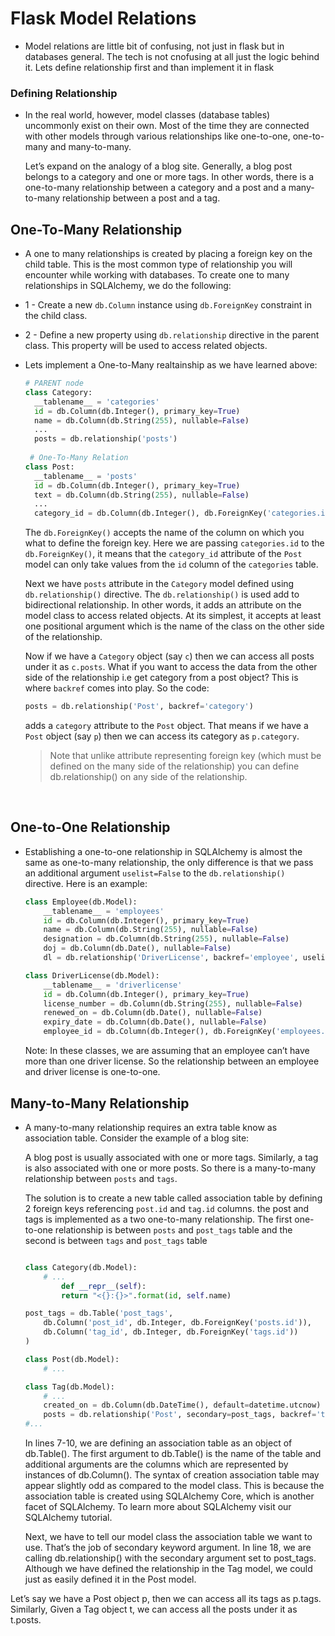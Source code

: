 # Flask Model Relations

- Model relations are little bit of confusing, not just in flask but in databases general. The tech is not cnofusing at all just the logic behind it. Lets define relationship first and than implement it in flask

### Defining Relationship

- In the real world, however, model classes (database tables) uncommonly exist on their own. Most of the time they are connected with other models through various relationships like one-to-one, one-to-many and many-to-many.

  Let’s expand on the analogy of a blog site. Generally, a blog post belongs to a category and one or more tags. In other words, there is a one-to-many relationship between a category and a post and a many-to-many relationship between a post and a tag.
  
## One-To-Many Relationship
  
-  A one to many relationships is created by placing a foreign key on the child table. This is the most common type of relationship you will encounter while working with databases. To create one to many relationships in SQLAlchemy, we do the following:
  - 1 - Create a new `db.Column` instance using `db.ForeignKey` constraint in the child class.
  - 2 - Define a new property using `db.relationship` directive in the parent class. This property will be used to access related objects.

- Lets implement a One-to-Many realtainship as we have learned above:
  ```py
  # PARENT node
  class Category:
    __tablename__ = 'categories'
    id = db.Column(db.Integer(), primary_key=True)
    name = db.Column(db.String(255), nullable=False)
    ...
    posts = db.relationship('posts')
    
   # One-To-Many Relation
  class Post:
    __tablename__ = 'posts'
    id = db.Column(db.Integer(), primary_key=True)
    text = db.Column(db.String(255), nullable=False)
    ...
    category_id = db.Column(db.Integer(), db.ForeignKey('categories.id'))  #important!
  ```
  The `db.ForeignKey()` accepts the name of the column on which you what to define the foreign key. Here we are passing `categories.id` to the `db.ForeignKey()`, it means that the `category_id` attribute of the `Post` model can only take values from the `id` column of the `categories` table.
  
  Next we have `posts` attribute in the `Category` model defined using `db.relationship()` directive. The `db.relationship()` is used add to bidirectional relationship. In other words, it adds an attribute on the model class to access related objects. At its simplest, it accepts at least one positional argument which is the name of the class on the other side of the relationship.
  
    Now if we have a `Category` object (say `c`) then we can access all posts under it as `c.posts`. What if you want to access the data from the other side of the relationship i.e get category from a post object? This is where `backref` comes into play. So the code:
    ```python
    posts = db.relationship('Post', backref='category')
    ```
    adds a `category` attribute to the `Post` object. That means if we have a `Post` object (say `p`) then we can access its category as `p.category`.
    
    > Note that unlike attribute representing foreign key (which must be defined on the many side of the relationship) you can define db.relationship() on any side of the relationship.
  
<br>

## One-to-One Relationship

- Establishing a one-to-one relationship in SQLAlchemy is almost the same as one-to-many relationship, the only difference is that we pass an additional argument `uselist=False` to the `db.relationship()` directive. Here is an example:
  ```python
  class Employee(db.Model):
      __tablename__ = 'employees'
      id = db.Column(db.Integer(), primary_key=True)
      name = db.Column(db.String(255), nullable=False)
      designation = db.Column(db.String(255), nullable=False)
      doj = db.Column(db.Date(), nullable=False)
      dl = db.relationship('DriverLicense', backref='employee', uselist=False)

  class DriverLicense(db.Model):
      __tablename__ = 'driverlicense'
      id = db.Column(db.Integer(), primary_key=True)
      license_number = db.Column(db.String(255), nullable=False)
      renewed_on = db.Column(db.Date(), nullable=False)
      expiry_date = db.Column(db.Date(), nullable=False)
      employee_id = db.Column(db.Integer(), db.ForeignKey('employees.id'))  # Foreign key
  ```
  Note: In these classes, we are assuming that an employee can’t have more than one driver license. So the relationship between an employee and driver license is one-to-one.



## Many-to-Many Relationship 
  
- A many-to-many relationship requires an extra table know as association table. Consider the example of a blog site:

  A blog post is usually associated with one or more tags. Similarly, a tag is also associated with one or more posts. So there is a many-to-many relationship between `posts` and `tags`.
  
  The solution is to create a new table called association table by defining 2 foreign keys referencing `post.id` and `tag.id` columns. the post and tags is implemented as a two one-to-many relationship. The first one-to-one relationship is between `posts` and `post_tags` table and the second is between `tags` and `post_tags` table
  
  ```python
  
  class Category(db.Model):
      # ...
          def __repr__(self):
          return "<{}:{}>".format(id, self.name)

  post_tags = db.Table('post_tags',
      db.Column('post_id', db.Integer, db.ForeignKey('posts.id')),
      db.Column('tag_id', db.Integer, db.ForeignKey('tags.id'))
  )

  class Post(db.Model):
      # ...

  class Tag(db.Model):
      # ...
      created_on = db.Column(db.DateTime(), default=datetime.utcnow)
      posts = db.relationship('Post', secondary=post_tags, backref='tags')
  #...
  
  ```
  In lines 7-10, we are defining an association table as an object of db.Table(). The first argument to db.Table() is the name of the table and additional arguments are the columns which are represented by instances of db.Column(). The syntax of creation association table may appear slightly odd as compared to the model class. This is because the association table is created using SQLAlchemy Core, which is another facet of SQLAlchemy. To learn more about SQLAlchemy visit our SQLAlchemy tutorial.
  
  Next, we have to tell our model class the association table we want to use. That’s the job of secondary keyword argument. In line 18, we are calling db.relationship() with the secondary argument set to post_tags. Although we have defined the relationship in the Tag model, we could just as easily defined it in the Post model.

Let’s say we have a Post object p, then we can access all its tags as p.tags. Similarly, Given a Tag object t, we can access all the posts under it as t.posts.

  

